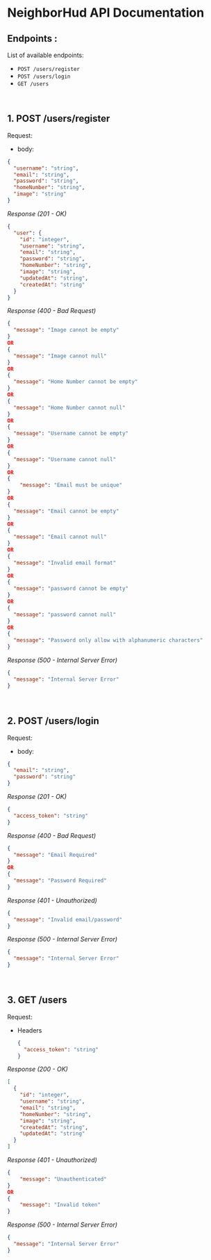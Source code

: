 # NeighborHud API Documentation

## Endpoints :

List of available endpoints:

- `POST /users/register`
- `POST /users/login`
- `GET /users`

&nbsp;

## 1. POST /users/register

Request:

- body:

```json
{
  "username": "string",
  "email": "string",
  "password": "string",
  "homeNumber": "string",
  "image": "string"
}
```

_Response (201 - OK)_

```json
{
  "user": {
    "id": "integer",
    "username": "string",
    "email": "string",
    "password": "string",
    "homeNumber": "string",
    "image": "string",
    "updatedAt": "string",
    "createdAt": "string"
  }
}
```

_Response (400 - Bad Request)_

```json
{
  "message": "Image cannot be empty"
}
OR
{
  "message": "Image cannot null"
}
OR
{
  "message": "Home Number cannot be empty"
}
OR
{
  "message": "Home Number cannot null"
}
OR
{
  "message": "Username cannot be empty"
}
OR
{
  "message": "Username cannot null"
}
OR
{
    "message": "Email must be unique"
}
OR
{
  "message": "Email cannot be empty"
}
OR
{
  "message": "Email cannot null"
}
OR
{
  "message": "Invalid email format"
}
OR
{
  "message": "password cannot be empty"
}
OR
{
  "message": "password cannot null"
}
OR
{
  "message": "Password only allow with alphanumeric characters"
}
```

_Response (500 - Internal Server Error)_

```json
{
  "message": "Internal Server Error"
}
```

&nbsp;

## 2. POST /users/login

Request:

- body:

```json
{
  "email": "string",
  "password": "string"
}
```

_Response (201 - OK)_

```json
{
  "access_token": "string"
}
```

_Response (400 - Bad Request)_

```json
{
  "message": "Email Required"
}
OR
{
  "message": "Password Required"
}
```

_Response (401 - Unauthorized)_

```json
{
  "message": "Invalid email/password"
}
```

_Response (500 - Internal Server Error)_

```json
{
  "message": "Internal Server Error"
}
```

&nbsp;

## 3. GET /users

Request:

- Headers
  ```json
  {
    "access_token": "string"
  }
  ```

_Response (200 - OK)_

```json
[
  {
    "id": "integer",
    "username": "string",
    "email": "string",
    "homeNumber": "string",
    "image": "string",
    "createdAt": "string",
    "updatedAt": "string"
  }
]
```

_Response (401 - Unauthorized)_

```json
{
    "message": "Unauthenticated"
}
OR
{
    "message": "Invalid token"
}
```

_Response (500 - Internal Server Error)_

```json
{
  "message": "Internal Server Error"
}
```

&nbsp;